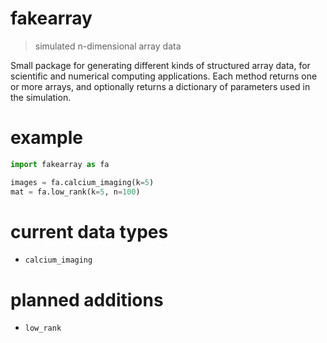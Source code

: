 # fakearray

> simulated n-dimensional array data

Small package for generating different kinds of structured array data, for scientific and numerical computing applications. Each method returns one or more arrays, and optionally returns a dictionary of parameters used in the simulation.

# example

```python
import fakearray as fa 

images = fa.calcium_imaging(k=5)
mat = fa.low_rank(k=5, n=100)
```

# current data types

- `calcium_imaging`

# planned additions

- `low_rank`

